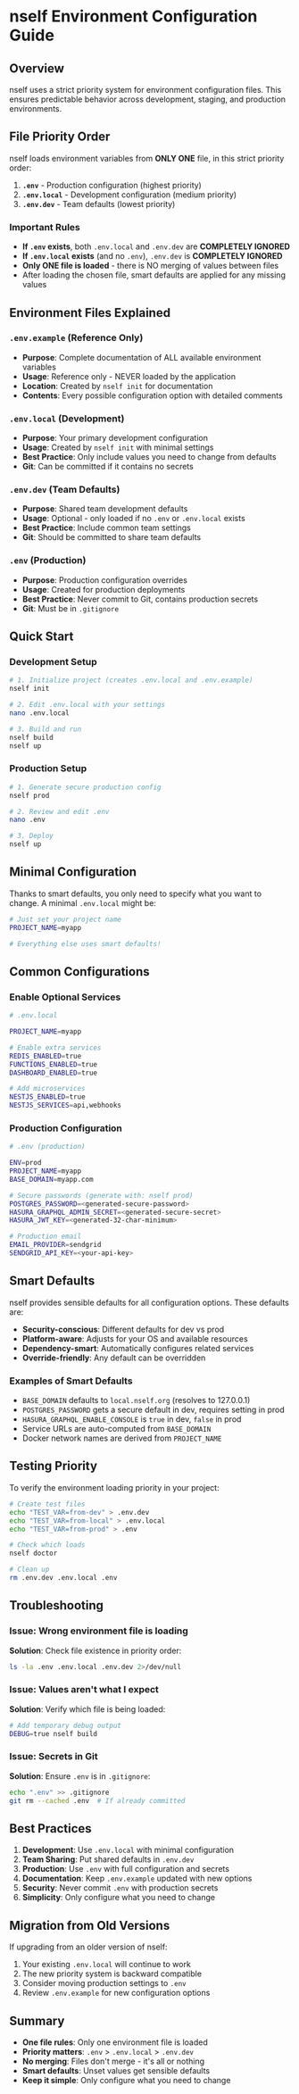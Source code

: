 # nself Environment Configuration Guide

## Overview

nself uses a strict priority system for environment configuration files. This ensures predictable behavior across development, staging, and production environments.

## File Priority Order

nself loads environment variables from **ONLY ONE** file, in this strict priority order:

1. **`.env`** - Production configuration (highest priority)
2. **`.env.local`** - Development configuration (medium priority)
3. **`.env.dev`** - Team defaults (lowest priority)

### Important Rules

- **If `.env` exists**, both `.env.local` and `.env.dev` are **COMPLETELY IGNORED**
- **If `.env.local` exists** (and no `.env`), `.env.dev` is **COMPLETELY IGNORED**
- **Only ONE file is loaded** - there is NO merging of values between files
- After loading the chosen file, smart defaults are applied for any missing values

## Environment Files Explained

### `.env.example` (Reference Only)
- **Purpose**: Complete documentation of ALL available environment variables
- **Usage**: Reference only - NEVER loaded by the application
- **Location**: Created by `nself init` for documentation
- **Contents**: Every possible configuration option with detailed comments

### `.env.local` (Development)
- **Purpose**: Your primary development configuration
- **Usage**: Created by `nself init` with minimal settings
- **Best Practice**: Only include values you need to change from defaults
- **Git**: Can be committed if it contains no secrets

### `.env.dev` (Team Defaults)
- **Purpose**: Shared team development defaults
- **Usage**: Optional - only loaded if no `.env` or `.env.local` exists
- **Best Practice**: Include common team settings
- **Git**: Should be committed to share team defaults

### `.env` (Production)
- **Purpose**: Production configuration overrides
- **Usage**: Created for production deployments
- **Best Practice**: Never commit to Git, contains production secrets
- **Git**: Must be in `.gitignore`

## Quick Start

### Development Setup

```bash
# 1. Initialize project (creates .env.local and .env.example)
nself init

# 2. Edit .env.local with your settings
nano .env.local

# 3. Build and run
nself build
nself up
```

### Production Setup

```bash
# 1. Generate secure production config
nself prod

# 2. Review and edit .env
nano .env

# 3. Deploy
nself up
```

## Minimal Configuration

Thanks to smart defaults, you only need to specify what you want to change. A minimal `.env.local` might be:

```bash
# Just set your project name
PROJECT_NAME=myapp

# Everything else uses smart defaults!
```

## Common Configurations

### Enable Optional Services

```bash
# .env.local

PROJECT_NAME=myapp

# Enable extra services
REDIS_ENABLED=true
FUNCTIONS_ENABLED=true
DASHBOARD_ENABLED=true

# Add microservices
NESTJS_ENABLED=true
NESTJS_SERVICES=api,webhooks
```

### Production Configuration

```bash
# .env (production)

ENV=prod
PROJECT_NAME=myapp
BASE_DOMAIN=myapp.com

# Secure passwords (generate with: nself prod)
POSTGRES_PASSWORD=<generated-secure-password>
HASURA_GRAPHQL_ADMIN_SECRET=<generated-secure-secret>
HASURA_JWT_KEY=<generated-32-char-minimum>

# Production email
EMAIL_PROVIDER=sendgrid
SENDGRID_API_KEY=<your-api-key>
```

## Smart Defaults

nself provides sensible defaults for all configuration options. These defaults are:

- **Security-conscious**: Different defaults for dev vs prod
- **Platform-aware**: Adjusts for your OS and available resources
- **Dependency-smart**: Automatically configures related services
- **Override-friendly**: Any default can be overridden

### Examples of Smart Defaults

- `BASE_DOMAIN` defaults to `local.nself.org` (resolves to 127.0.0.1)
- `POSTGRES_PASSWORD` gets a secure default in dev, requires setting in prod
- `HASURA_GRAPHQL_ENABLE_CONSOLE` is `true` in dev, `false` in prod
- Service URLs are auto-computed from `BASE_DOMAIN`
- Docker network names are derived from `PROJECT_NAME`

## Testing Priority

To verify the environment loading priority in your project:

```bash
# Create test files
echo "TEST_VAR=from-dev" > .env.dev
echo "TEST_VAR=from-local" > .env.local
echo "TEST_VAR=from-prod" > .env

# Check which loads
nself doctor

# Clean up
rm .env.dev .env.local .env
```

## Troubleshooting

### Issue: Wrong environment file is loading

**Solution**: Check file existence in priority order:
```bash
ls -la .env .env.local .env.dev 2>/dev/null
```

### Issue: Values aren't what I expect

**Solution**: Verify which file is being loaded:
```bash
# Add temporary debug output
DEBUG=true nself build
```

### Issue: Secrets in Git

**Solution**: Ensure `.env` is in `.gitignore`:
```bash
echo ".env" >> .gitignore
git rm --cached .env  # If already committed
```

## Best Practices

1. **Development**: Use `.env.local` with minimal configuration
2. **Team Sharing**: Put shared defaults in `.env.dev`
3. **Production**: Use `.env` with full configuration and secrets
4. **Documentation**: Keep `.env.example` updated with new options
5. **Security**: Never commit `.env` with production secrets
6. **Simplicity**: Only configure what you need to change

## Migration from Old Versions

If upgrading from an older version of nself:

1. Your existing `.env.local` will continue to work
2. The new priority system is backward compatible
3. Consider moving production settings to `.env`
4. Review `.env.example` for new configuration options

## Summary

- **One file rules**: Only one environment file is loaded
- **Priority matters**: `.env` > `.env.local` > `.env.dev`
- **No merging**: Files don't merge - it's all or nothing
- **Smart defaults**: Unset values get sensible defaults
- **Keep it simple**: Only configure what you need to change